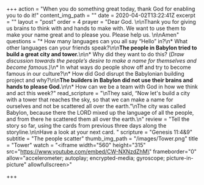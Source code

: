 +++
action = "When you do something great today, thank God for enabling you to do it!"
content_img_path = ""
date = 2020-04-02T13:22:41Z
excerpt = ""
layout = "post"
order = 4
prayer = "Dear God. \n\nThank you for giving us brains to think with and hands to make with. We want to use them to make your name great and to please you. Please help us. \n\nAmen"
questions = "* How many languages can you all say “Hello” in?\n* What other languages can your friends speak?\n\n**The people in Babylon tried to build a great city and tower.**\n\n* Why did they want to do this?  (_Draw discussion towards the people’s desire to make a name for themselves and become famous_.)\n* In what ways do people show off and try to become famous in our culture?\n* How did God disrupt the Babylonian building project and why?\n\n**The builders in Babylon did not use their brains and hands to please God.**\n\n* How can we be a team with God in how we think and act this week?"
read_scripture = "\nThey said, “Now let's build a city with a tower that reaches the sky, so that we can make a name for ourselves and not be scattered all over the earth.”\nThe city was called Babylon, because there the LORD mixed up the language of all the people, and from there he scattered them all over the earth.\n"
review = "Tell the story so far, using the cards from previous three days along the storyline.\n\nHave a look at your next card. "
scripture = "Genesis 11:4&9"
subtitle = "The people scatter"
thumb_img_path = "/images/Tower.png"
title = "Tower"
watch = "<iframe width=\"560\" height=\"315\" src=\"https://www.youtube.com/embed/CW-NXNzdZhM\" frameborder=\"0\" allow=\"accelerometer; autoplay; encrypted-media; gyroscope; picture-in-picture\" allowfullscreen></iframe>"

+++
